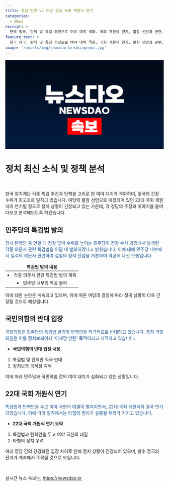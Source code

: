 ```yaml
---
title: 특검·탄핵 vs 이성 상실 국회 개원식 연기
categories:
  - News
excerpt: >
  한국 정국, 탄핵 및 특검 추진으로 여야 대치 격화. 국회 개원식 연기, 불참 선언과 관련. 민주당, 검찰 압박 수위 높이고 특검법 발의 예정. 국가인권위원회 위원 탄핵법 발의, 이진숙 후보자 탄핵 가능성 언급. 국민의힘, 민주당 탄핵중독 비판. 여야 극한의 대결 속 22대 국회 개원식 연기로 타협 우려. YTN 박광렬입니다.
feature_text: >
  한국 정국, 탄핵 및 특검 추진으로 여야 대치 격화. 국회 개원식 연기, 불참 선언과 관련. 민주당, 검찰 압박 수위 높이고 특검법 발의 예정. 국가인권위원회 위원 탄핵법 발의, 이진숙 후보자 탄핵 가능성 언급. 국민의힘, 민주당 탄핵중독 비판. 여야 극한의 대결 속 22대 국회 개원식 연기로 타협 우려. YTN 박광렬입니다.
image: '/assets/img/newsdao_breakingnews.jpg'
---
```


<p><img src="/assets/img/newsdao_breakingnews.jpg" alt="pcversion 속보" /></p>

<h1>정치 최신 소식 및 정책 분석</h1>

<p data-ke-size="size16">&nbsp;</p>

<p>한국 정치계는 각종 특검 추진과 탄핵을 고리로 한 여야 대치가 격화하며, 정국의 긴장 수위가 최고조로 달하고 있습니다. 여당의 불참 선언으로 예정되어 있던 22대 국회 개원식이 연기될 정도로 정치 상황이 긴장되고 있는 가운데, 각 정당의 주장과 이야기를 들여다보고 분석해보도록 하겠습니다.</p>

<h2 data-ke-size="size26">민주당의 특검법 발의</h2>

<p><span style="color: #1a5490;">검사 탄핵안 등 연일 대 검찰 압박 수위를 높이는 민주당이 검찰 수사 과정에서 발생한 각종 의문사 관련 특검법을 이달 내 발의하겠다고 밝혔습니다. 이에 대해 민주당 내부에서 일각의 의문사 관련하여 검찰의 정적 탄압을 거론하며 역공에 나선 모습입니다.</span></p>

<table>
<thead>
<tr>
<td style="text-align: center; height: 17px;"><b>특검법 발의 내용</b></td>
</tr>
</thead>
<tbody>
<tr>
<td style="text-align: center; height: 17px;"><li>각종 의문사 관련 특검법 발의 계획</li></td>
</tr>
<tr>
<td style="text-align: center; height: 17px;"><li>민주당 내부의 역공 돌파</li></td>
</tr>
</tbody>
</table>

<p>이에 대한 논란은 계속되고 있으며, 이에 따른 여당의 결정에 따라 정국 상황이 더욱 긴장될 것으로 예상됩니다.</p>

<h2 data-ke-size="size26">국민의힘의 반대 입장</h2>

<p><span style="color: #1a5490;">국민의힘은 민주당의 특검법 발의와 탄핵안을 적극적으로 반대하고 있습니다. 특히 국민의힘은 이를 정치보복이자 '이재명 방탄' 목적이라고 지적하고 있습니다.</span></p>

<ul>
<li><b>국민의힘의 반대 입장 내용</b></li>
</ul>

<ol>
<li>특검법 및 탄핵안 적극 반대</li>
<li>정치보복 목적성 지적</li>
</ol>

<p>이에 따라 민주당과 국민의힘 간의 여야 대치가 심화되고 있는 상황입니다.</p>

<h2 data-ke-size="size26">22대 국회 개원식 연기</h2>

<p><span style="color: #1a5490;">특검법과 탄핵안을 두고 여야 극한의 대결이 펼쳐지면서, 22대 국회 개원식이 결국 연기되었습니다. 이에 따라 일각에서는 타협의 정치가 실종될 우려가 커지고 있습니다.</span></p>

<ul>
<li><b>22대 국회 개원식 연기 요약</b></li>
</ul>

<ol>
<li>특검법과 탄핵안을 두고 여야 극한의 대결</li>
<li>타협의 정치 우려</li>
</ol>

<p>여러 정당 간의 강경화된 입장 차이로 인해 정치 상황이 긴장되어 있으며, 향후 정국의 전개가 계속해서 주목될 것으로 보입니다.</p>

<p data-ke-size="size16">&nbsp;</p>
실시간 뉴스 속보는, <a href="https://newsdao.kr" rel="dofollow">https://newsdao.kr</a>


